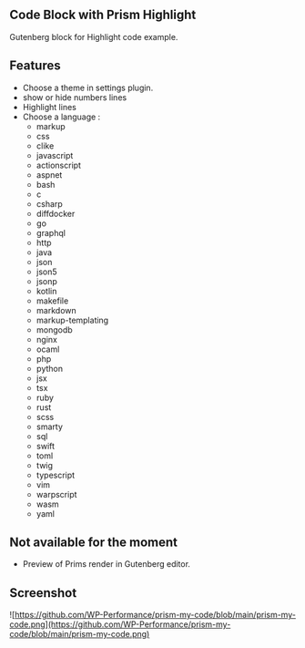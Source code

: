 ## Code Block with Prism Highlight

Gutenberg block for Highlight code example.

## Features

- Choose a theme in settings plugin.
- show or hide numbers lines
- Highlight lines
- Choose a language :
  - markup
  - css
  - clike
  - javascript
  - actionscript
  - aspnet
  - bash
  - c
  - csharp
  - diffdocker
  - go
  - graphql
  - http
  - java
  - json
  - json5
  - jsonp
  - kotlin
  - makefile
  - markdown
  - markup-templating
  - mongodb
  - nginx
  - ocaml
  - php
  - python
  - jsx
  - tsx
  - ruby
  - rust
  - scss
  - smarty
  - sql
  - swift
  - toml
  - twig
  - typescript
  - vim
  - warpscript
  - wasm
  - yaml

## Not available for the moment

- Preview of Prims render in Gutenberg editor.


## Screenshot

![https://github.com/WP-Performance/prism-my-code/blob/main/prism-my-code.png](https://github.com/WP-Performance/prism-my-code/blob/main/prism-my-code.png)

